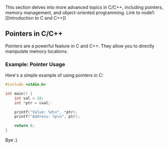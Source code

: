 
This section delves into more advanced topics in C/C++, including pointers, memory management, and object-oriented programming.  Link to node1: [[Introduction to C and C++]]

## Pointers in C/C++  

Pointers are a powerful feature in C and C++. They allow you to directly manipulate memory locations.  

### Example: Pointer Usage  

Here's a simple example of using pointers in C:  

```c  
#include <stdio.h>  

int main() {  
    int val = 10;  
    int *ptr = &val;  

    printf("Value: %d\n", *ptr);  
    printf("Address: %p\n", ptr);  

    return 0;  
}  
```


Bye :)